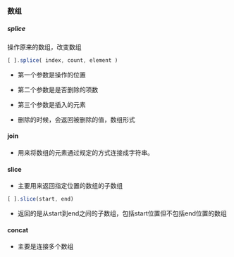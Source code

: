 ### 数组

##### splice

操作原来的数组，改变数组

```js
[ ].splice( index, count, element )
```

- 第一个参数是操作的位置

- 第二个参数是是否删除的项数

- 第三个参数是插入的元素

- 删除的时候，会返回被删除的值，数组形式



#### join

- 用来将数组的元素通过规定的方式连接成字符串。



#### slice

- 主要用来返回指定位置的数组的子数组

```js
[ ].slice(start, end)
```

- 返回的是从start到end之间的子数组，包括start位置但不包括end位置的数组



#### concat

- 主要是连接多个数组





























